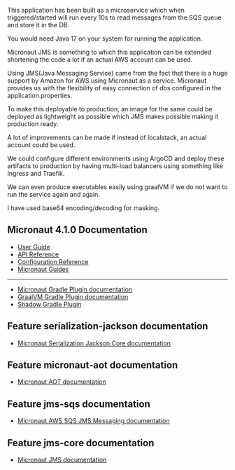 
This application has been built as a microservice which when triggered/started will run every 10s to read messages from the SQS queue and store it in the DB. 

You would need Java 17 on your system for running the application.

Micronaut JMS is something to which this application can be extended shortening the code a lot if an actual AWS account can be used. 

Using JMS(Java Messaging Service) came from the fact that there is a huge support by Amazon for AWS using Micronaut as a service. 
Micronaut provides us with the flexibility of easy connection of dbs configured in the application.properties.

To make this deployable to production, an image for the same could be deployed as lightweight as possible which JMS makes possible making it production ready. 

A lot of improvements can be made if instead of localstack, an actual account could be used. 

We could configure different environments using ArgoCD and deploy these artifacts to production by having multi-load balancers using something like Ingress and Traefik.

We can even produce executables easily using graalVM if we do not want to run the service again and again.

I have used base64 encoding/decoding for masking. 
## Micronaut 4.1.0 Documentation

- [User Guide](https://docs.micronaut.io/4.1.0/guide/index.html)
- [API Reference](https://docs.micronaut.io/4.1.0/api/index.html)
- [Configuration Reference](https://docs.micronaut.io/4.1.0/guide/configurationreference.html)
- [Micronaut Guides](https://guides.micronaut.io/index.html)

---

- [Micronaut Gradle Plugin documentation](https://micronaut-projects.github.io/micronaut-gradle-plugin/latest/)
- [GraalVM Gradle Plugin documentation](https://graalvm.github.io/native-build-tools/latest/gradle-plugin.html)
- [Shadow Gradle Plugin](https://plugins.gradle.org/plugin/com.github.johnrengelman.shadow)

## Feature serialization-jackson documentation

- [Micronaut Serialization Jackson Core documentation](https://micronaut-projects.github.io/micronaut-serialization/latest/guide/)

## Feature micronaut-aot documentation

- [Micronaut AOT documentation](https://micronaut-projects.github.io/micronaut-aot/latest/guide/)

## Feature jms-sqs documentation

- [Micronaut AWS SQS JMS Messaging documentation](https://micronaut-projects.github.io/micronaut-jms/snapshot/guide/index.html)

## Feature jms-core documentation

- [Micronaut JMS documentation](https://micronaut-projects.github.io/micronaut-jms/snapshot/guide/index.html)


